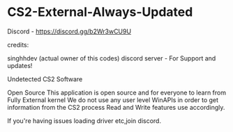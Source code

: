 # CS2-External-Always-Updated

Discord - https://discord.gg/b2Wr3wCU9U

credits:

singhhdev (actual owner of this codes)
discord server - For Support and updates!

Undetected CS2 Software

Open Source This application is open source and for everyone to learn from
Fully External
kernel We do not use any user level WinAPIs in order to get information from the CS2 process
Read and Write features use accordingly.

If you're having issues loading driver etc,join discord.
